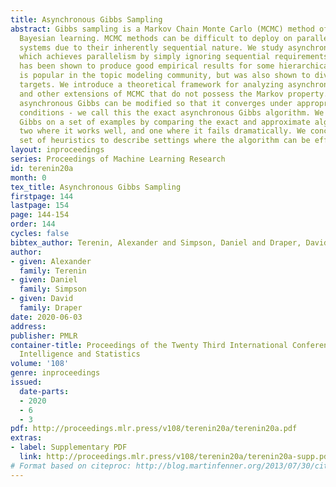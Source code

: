 ```yaml
---
title: Asynchronous Gibbs Sampling
abstract: Gibbs sampling is a Markov Chain Monte Carlo (MCMC) method often used in
  Bayesian learning. MCMC methods can be difficult to deploy on parallel and distributed
  systems due to their inherently sequential nature. We study asynchronous Gibbs sampling,
  which achieves parallelism by simply ignoring sequential requirements. This method
  has been shown to produce good empirical results for some hierarchical models, and
  is popular in the topic modeling community, but was also shown to diverge for other
  targets. We introduce a theoretical framework for analyzing asynchronous Gibbs sampling
  and other extensions of MCMC that do not possess the Markov property. We prove that
  asynchronous Gibbs can be modified so that it converges under appropriate regularity
  conditions - we call this the exact asynchronous Gibbs algorithm. We study asynchronous
  Gibbs on a set of examples by comparing the exact and approximate algorithms, including
  two where it works well, and one where it fails dramatically. We conclude with a
  set of heuristics to describe settings where the algorithm can be effectively used.
layout: inproceedings
series: Proceedings of Machine Learning Research
id: terenin20a
month: 0
tex_title: Asynchronous Gibbs Sampling
firstpage: 144
lastpage: 154
page: 144-154
order: 144
cycles: false
bibtex_author: Terenin, Alexander and Simpson, Daniel and Draper, David
author:
- given: Alexander
  family: Terenin
- given: Daniel
  family: Simpson
- given: David
  family: Draper
date: 2020-06-03
address: 
publisher: PMLR
container-title: Proceedings of the Twenty Third International Conference on Artificial
  Intelligence and Statistics
volume: '108'
genre: inproceedings
issued:
  date-parts:
  - 2020
  - 6
  - 3
pdf: http://proceedings.mlr.press/v108/terenin20a/terenin20a.pdf
extras:
- label: Supplementary PDF
  link: http://proceedings.mlr.press/v108/terenin20a/terenin20a-supp.pdf
# Format based on citeproc: http://blog.martinfenner.org/2013/07/30/citeproc-yaml-for-bibliographies/
---
```

